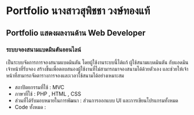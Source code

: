 # Portfolio นางสาวสุพิชชา วงษ์ทองแท้
## Portfolio แสดงผลงานด้าน Web Developer 
### ระบบจองสนามแบดมินตันออนไลน์
เป็นระบบจัดการการจองสนามแบดมินตัน โดยผู้ใช้งานระบบนี้ได้แก้ ผู้ใช้สนามแบดมินตัน กับแอดมินเจ้าหน้าที่รับจอง สร้างขึ้นเพื่อตอบสนองผู้ใช้งานที่ไม่สามารถมาจองสนามได้ด้วยตัวเอง และช่วยให้เจ้าหน้าที่สามารถจัดตารางการจองและเวลาใช้สนามได้อย่างเหมาะสม
- สถาปัตยกรรมที่ใช้ : MVC
- ภาษาที่ใช้ : PHP , HTML , CSS
- ส่วนที่ได้รับมอบหมายในการพัฒนา : ส่วนการออกแบบ UI และการเขียนโปรแกรมทั้งหมด
- Code ทั้งหมด :


